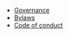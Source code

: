 * [Governance](governance/governance.md)
* [Bylaws](governance/bylaws.md)
* [Code of conduct](governance/code-of-conduct.md)
